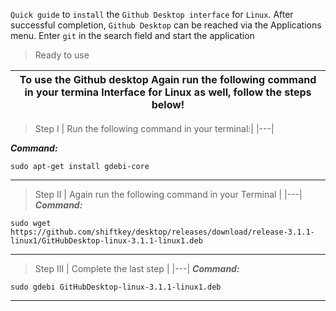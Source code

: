 `Quick guide` to `install` the `Github Desktop interface` for `Linux`.
After successful completion, `Github Desktop` can be reached via the Applications menu.
Enter `git` in the search field and start the application

>Ready to use

| To use the Github desktop Again run the following command in your termina lnterface for Linux as well, follow the steps below! |
|---|

>Step I
| Run the following command in your terminal:|
|---|

***Command:***
```yarn
sudo apt-get install gdebi-core 
```
---

>Step II
| Again run the following command in your Terminal |
|---|
***Command:***
```yarn
sudo wget https://github.com/shiftkey/desktop/releases/download/release-3.1.1-linux1/GitHubDesktop-linux-3.1.1-linux1.deb
```
---

>Step III
| Complete the last step |
|---|
***Command:***
```yarn
sudo gdebi GitHubDesktop-linux-3.1.1-linux1.deb
```
---